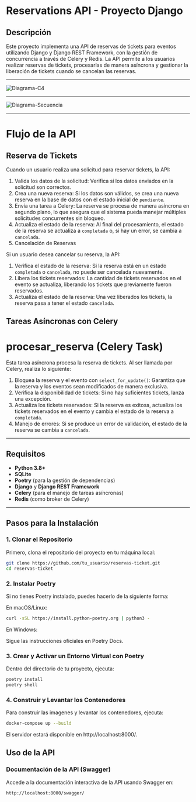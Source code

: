 # Reservations API - Proyecto Django

## Descripción

Este proyecto implementa una API de reservas de tickets para eventos utilizando Django y Django REST Framework, con la gestión de concurrencia a través de Celery y Redis. La API permite a los usuarios realizar reservas de tickets, procesarlas de manera asíncrona y gestionar la liberación de tickets cuando se cancelan las reservas.

---

![Diagrama-C4](https://github.com/user-attachments/assets/bc37c83d-5f25-4366-8b3d-2d2bf99b339e)

---

![Diagrama-Secuencia](https://github.com/user-attachments/assets/6b263610-df11-45af-ae3f-893d8de904d5)

---

# Flujo de la API
## Reserva de Tickets

Cuando un usuario realiza una solicitud para reservar tickets, la API:

1. Valida los datos de la solicitud: Verifica si los datos enviados en la solicitud son correctos.
2. Crea una nueva reserva: Si los datos son válidos, se crea una nueva reserva en la base de datos con el estado inicial de `pendiente`.
3. Envía una tarea a Celery: La reserva se procesa de manera asíncrona en segundo plano, lo que asegura que el sistema pueda manejar múltiples solicitudes concurrentes sin bloqueo.
4. Actualiza el estado de la reserva: Al final del procesamiento, el estado de la reserva se actualiza a `completada` o, si hay un error, se cambia a `cancelada`.
5. Cancelación de Reservas

Si un usuario desea cancelar su reserva, la API:

1. Verifica el estado de la reserva: Si la reserva está en un estado `completada` o `cancelada`, no puede ser cancelada nuevamente.
2. Libera los tickets reservados: La cantidad de tickets reservados en el evento se actualiza, liberando los tickets que previamente fueron reservados.
3. Actualiza el estado de la reserva: Una vez liberados los tickets, la reserva pasa a tener el estado `cancelada`.

## Tareas Asíncronas con Celery
# procesar_reserva (Celery Task)

Esta tarea asíncrona procesa la reserva de tickets. Al ser llamada por Celery, realiza lo siguiente:

1. Bloquea la reserva y el evento con `select_for_update()`: Garantiza que la reserva y los eventos sean modificados de manera exclusiva.
2. Verifica la disponibilidad de tickets: Si no hay suficientes tickets, lanza una excepción.
3. Actualiza los tickets reservados: Si la reserva es exitosa, actualiza los tickets reservados en el evento y cambia el estado de la reserva a `completada`.
4. Manejo de errores: Si se produce un error de validación, el estado de la reserva se cambia a `cancelada`.

---

## Requisitos

- **Python 3.8+**
- **SQLite**
- **Poetry** (para la gestión de dependencias)
- **Django** y **Django REST Framework**
- **Celery** (para el manejo de tareas asíncronas)
- **Redis** (como broker de Celery)

---

## Pasos para la Instalación

### 1. Clonar el Repositorio

Primero, clona el repositorio del proyecto en tu máquina local:

```bash
git clone https://github.com/tu_usuario/reservas-ticket.git
cd reservas-ticket
```

### 2. Instalar Poetry
Si no tienes Poetry instalado, puedes hacerlo de la siguiente forma:

En macOS/Linux:

```bash
curl -sSL https://install.python-poetry.org | python3 -
```

En Windows:

Sigue las instrucciones oficiales en Poetry Docs.


### 3. Crear y Activar un Entorno Virtual con Poetry

Dentro del directorio de tu proyecto, ejecuta:

```bash
poetry install
poetry shell
```

### 4. Construir y Levantar los Contenedores
Para construir las imagenes y levantar los contenedores, ejecuta:

```bash
docker-compose up --build
```

El servidor estará disponible en http://localhost:8000/.

## Uso de la API
### Documentación de la API (Swagger)
Accede a la documentación interactiva de la API usando Swagger en:

```bash
http://localhost:8000/swagger/
```

